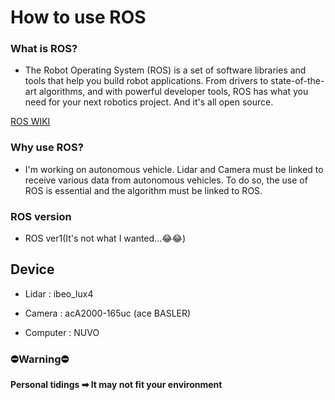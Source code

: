 # How to use ROS

### What is ROS?

- The Robot Operating System (ROS) is a set of software libraries and tools that help you build robot applications. From drivers to state-of-the-art algorithms, and with powerful developer tools, ROS has what you need for your next robotics project. And it's all open source.

<a href='https://www.ros.org/'>ROS WIKI</a>

### Why use ROS?

- I'm working on autonomous vehicle. Lidar and Camera must be linked to receive various data from autonomous vehicles. To do so, the use of ROS is essential and the algorithm must be linked to ROS.

### ROS version

- ROS ver1(It's not what I wanted...😂😂)

## Device

- Lidar : ibeo_lux4

- Camera : acA2000-165uc (ace BASLER)

- Computer : NUVO



### ⛔Warning⛔

**Personal tidings ➡ It may not fit your environment**
